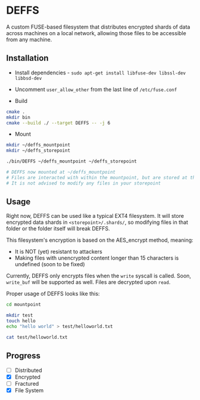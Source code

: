 # DEFFS
A custom FUSE-based filesystem that distributes encrypted shards of data across
machines on a local network, allowing those files to be accessible from any
machine.

## Installation
- Install dependencies - `sudo apt-get install libfuse-dev libssl-dev libbsd-dev`

- Uncomment `user_allow_other` from the last line of `/etc/fuse.conf`

- Build

```bash
cmake .
mkdir bin
cmake --build ./ --target DEFFS -- -j 6
```

- Mount

```bash
mkdir ~/deffs_mountpoint
mkdir ~/deffs_storepoint

./bin/DEFFS ~/deffs_mountpoint ~/deffs_storepoint

# DEFFS now mounted at ~/deffs_mountpoint
# Files are interacted with within the mountpoint, but are stored at the storepoint
# It is not advised to modify any files in your storepoint
```

## Usage
Right now, DEFFS can be used like a typical EXT4 filesystem. It will store
encrypted data shards in `<storepoint>/.shards/`, so modifying files in that
folder or the folder itself will break DEFFS.

This filesystem's encryption is based on the AES_encrypt method, meaning:
- It is NOT (yet) resistant to attackers
- Making files with unencrypted content longer than 15 characters is undefined (soon to be fixed)

Currently, DEFFS only encrypts files when the `write` syscall is called. Soon,
`write_buf` will be supported as well. Files are decrypted upon `read`.

Proper usage of DEFFS looks like this:

```bash
cd mountpoint

mkdir test
touch hello
echo "hello world" > test/helloworld.txt

cat test/helloworld.txt
```

## Progress
- [ ] Distributed
- [x] Encrypted
- [ ] Fractured
- [x] File System
